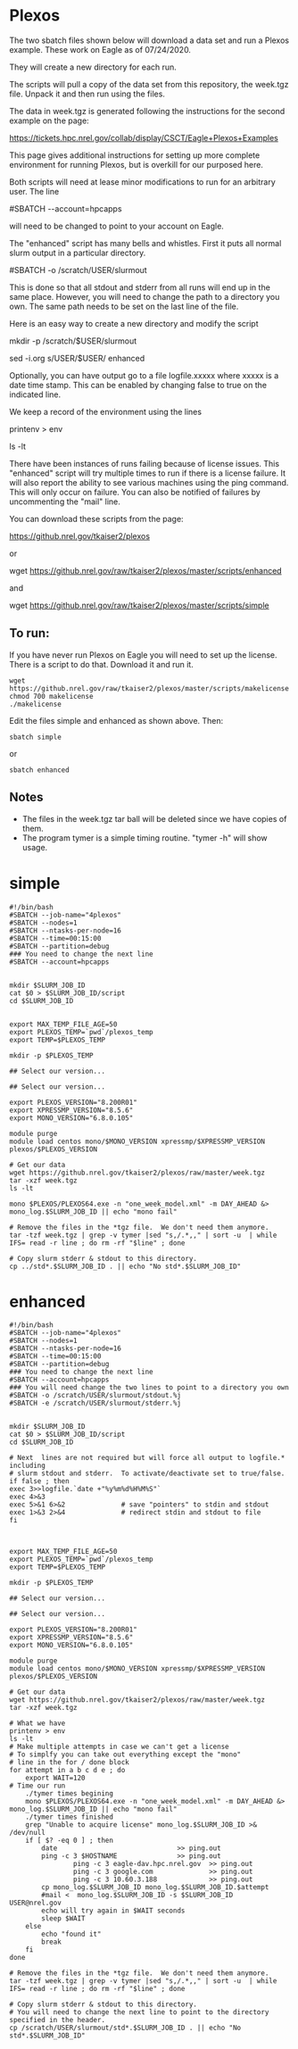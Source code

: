 # Plexos
The two sbatch files shown below will download a data set and
run a Plexos example.  These work on Eagle as of 07/24/2020.

They will create a new directory for each run.  

The scripts will pull a copy of the data set from this repository,
the week.tgz file. Unpack it and then run using the files.  

The data in week.tgz is generated following the instructions
for the second example on the page:

https://tickets.hpc.nrel.gov/collab/display/CSCT/Eagle+Plexos+Examples

This page gives additional instructions for setting up more
complete environment for running Plexos, but is overkill for our
purposed here.  

Both scripts will need at lease minor modifications to run for
an arbitrary user.  The line

#SBATCH --account=hpcapps

will need to be changed to point to your account on Eagle.

The "enhanced" script has many bells and whistles.  First
it puts all normal slurm output in a particular directory.

#SBATCH -o /scratch/USER/slurmout

This is done so that all stdout and stderr from all runs
will end up in the same place.  However, you will need to
change the path to a directory you own.  The same path 
needs to be set on the last line of the file.

Here is an easy way to create a new directory and modify
the script

mkdir -p /scratch/$USER/slurmout

sed -i.org s/USER/$USER/ enhanced

Optionally, you can have output go to a file logfile.xxxxx
where xxxxx is a date time stamp.  This can be enabled
by changing false to true on the indicated line.

We keep a record of the environment using the lines

printenv > env

ls -lt 

There have been instances of runs failing because of 
license issues.  This "enhanced" script will try multiple times
to run if there is a license failure.  It will also 
report the ability to see various machines using the
ping command.  This will only occur on failure.  You
can also be notified of failures by uncommenting the
"mail" line.


You can download these scripts from the page:

https://github.nrel.gov/tkaiser2/plexos

or 

wget https://github.nrel.gov/raw/tkaiser2/plexos/master/scripts/enhanced

and 

wget https://github.nrel.gov/raw/tkaiser2/plexos/master/scripts/simple

## To run:

If you have never run Plexos on Eagle you will need to set up the license.
There is a script to do that.  Download it and run it.

```
wget https://github.nrel.gov/raw/tkaiser2/plexos/master/scripts/makelicense
chmod 700 makelicense
./makelicense
```

Edit the files simple and enhanced as shown above.  Then:

```
sbatch simple
```

or

```
sbatch enhanced
```


## Notes
- The files in the week.tgz tar ball will be deleted since we have copies of them.
- The program tymer is a simple timing routine.  "tymer -h" will show usage.  


# simple
```
#!/bin/bash 
#SBATCH --job-name="4plexos"
#SBATCH --nodes=1
#SBATCH --ntasks-per-node=16
#SBATCH --time=00:15:00
#SBATCH --partition=debug
### You need to change the next line
#SBATCH --account=hpcapps


mkdir $SLURM_JOB_ID
cat $0 > $SLURM_JOB_ID/script
cd $SLURM_JOB_ID


export MAX_TEMP_FILE_AGE=50
export PLEXOS_TEMP=`pwd`/plexos_temp
export TEMP=$PLEXOS_TEMP

mkdir -p $PLEXOS_TEMP

## Select our version...

## Select our version...

export PLEXOS_VERSION="8.200R01"
export XPRESSMP_VERSION="8.5.6"
export MONO_VERSION="6.8.0.105"

module purge
module load centos mono/$MONO_VERSION xpressmp/$XPRESSMP_VERSION plexos/$PLEXOS_VERSION

# Get our data
wget https://github.nrel.gov/tkaiser2/plexos/raw/master/week.tgz
tar -xzf week.tgz
ls -lt 

mono $PLEXOS/PLEXOS64.exe -n "one_week_model.xml" -m DAY_AHEAD &> mono_log.$SLURM_JOB_ID || echo "mono fail"

# Remove the files in the *tgz file.  We don't need them anymore.
tar -tzf week.tgz | grep -v tymer |sed "s,/.*,," | sort -u  | while IFS= read -r line ; do rm -rf "$line" ; done

# Copy slurm stderr & stdout to this directory.  
cp ../std*.$SLURM_JOB_ID . || echo "No std*.$SLURM_JOB_ID"

```

# enhanced

```
#!/bin/bash 
#SBATCH --job-name="4plexos"
#SBATCH --nodes=1
#SBATCH --ntasks-per-node=16
#SBATCH --time=00:15:00
#SBATCH --partition=debug
### You need to change the next line
#SBATCH --account=hpcapps
### You will need change the two lines to point to a directory you own
#SBATCH -o /scratch/USER/slurmout/stdout.%j
#SBATCH -e /scratch/USER/slurmout/stderr.%j


mkdir $SLURM_JOB_ID
cat $0 > $SLURM_JOB_ID/script
cd $SLURM_JOB_ID

# Next  lines are not required but will force all output to logfile.* including
# slurm stdout and stderr.  To activate/deactivate set to true/false.
if false ; then
exec 3>>logfile.`date +"%y%m%d%H%M%S"` 
exec 4>&3 
exec 5>&1 6>&2              # save "pointers" to stdin and stdout
exec 1>&3 2>&4              # redirect stdin and stdout to file
fi



export MAX_TEMP_FILE_AGE=50
export PLEXOS_TEMP=`pwd`/plexos_temp
export TEMP=$PLEXOS_TEMP

mkdir -p $PLEXOS_TEMP

## Select our version...

## Select our version...

export PLEXOS_VERSION="8.200R01"
export XPRESSMP_VERSION="8.5.6"
export MONO_VERSION="6.8.0.105"

module purge
module load centos mono/$MONO_VERSION xpressmp/$XPRESSMP_VERSION plexos/$PLEXOS_VERSION

# Get our data
wget https://github.nrel.gov/tkaiser2/plexos/raw/master/week.tgz
tar -xzf week.tgz

# What we have
printenv > env
ls -lt 
# Make multiple attempts in case we can't get a license
# To simplfy you can take out everything except the "mono"
# line in the for / done block
for attempt in a b c d e ; do
	export WAIT=120
# Time our run
    ./tymer times begining
    mono $PLEXOS/PLEXOS64.exe -n "one_week_model.xml" -m DAY_AHEAD &> mono_log.$SLURM_JOB_ID || echo "mono fail"
    ./tymer times finished
	grep "Unable to acquire license" mono_log.$SLURM_JOB_ID >& /dev/null
	if [ $? -eq 0 ] ; then
		date                              >> ping.out
		ping -c 3 $HOSTNAME               >> ping.out
                ping -c 3 eagle-dav.hpc.nrel.gov  >> ping.out
                ping -c 3 google.com              >> ping.out
                ping -c 3 10.60.3.188             >> ping.out
		cp mono_log.$SLURM_JOB_ID mono_log.$SLURM_JOB_ID.$attempt	
		#mail <  mono_log.$SLURM_JOB_ID -s $SLURM_JOB_ID  USER@nrel.gov	
		echo will try again in $WAIT seconds
		sleep $WAIT
	else
		echo "found it"
		break
	fi
done

# Remove the files in the *tgz file.  We don't need them anymore.
tar -tzf week.tgz | grep -v tymer |sed "s,/.*,," | sort -u  | while IFS= read -r line ; do rm -rf "$line" ; done

# Copy slurm stderr & stdout to this directory.  
# You will need to change the next line to point to the directory specified in the header.
cp /scratch/USER/slurmout/std*.$SLURM_JOB_ID . || echo "No std*.$SLURM_JOB_ID"

```

